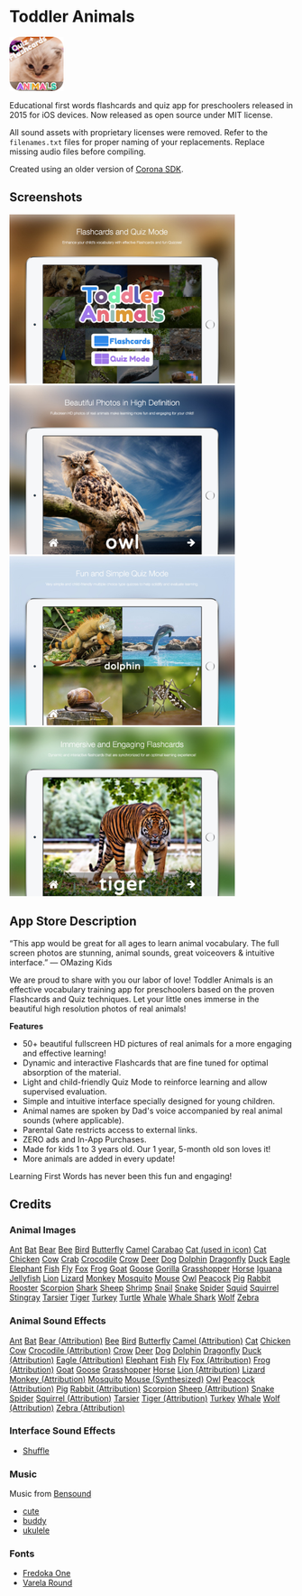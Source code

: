 # Toddler Animals

![Icon](Icon-xhdpi.png)

Educational first words flashcards and quiz app for preschoolers released in 2015 for iOS devices. Now released as open source under MIT license.

All sound assets with proprietary licenses were removed. Refer to the `filenames.txt` files for proper naming of your replacements. Replace missing audio files before compiling.

Created using an older version of [Corona SDK](https://coronalabs.com/).

## Screenshots

<img src="screenshots/1.jpg" alt="Menu Screen" width="400"> <img src="screenshots/2.jpg" alt="Flash Card Screen" width="400"> <img src="screenshots/4.jpg" alt="Quiz Screen" width="400"> <img src="screenshots/5.jpg" alt="Flash Card Screen" width="400">

## App Store Description

“This app would be great for all ages to learn animal vocabulary. The full screen photos are stunning, animal sounds, great voiceovers & intuitive interface.” — OMazing Kids

We are proud to share with you our labor of love! Toddler Animals is an effective vocabulary training app for preschoolers based on the proven Flashcards and Quiz techniques. Let your little ones immerse in the beautiful high resolution photos of real animals!

**Features**

* 50+ beautiful fullscreen HD pictures of real animals for a more engaging and effective learning!
* Dynamic and interactive Flashcards that are fine tuned for optimal absorption of the material.
* Light and child-friendly Quiz Mode to reinforce learning and allow supervised evaluation.
* Simple and intuitive interface specially designed for young children.
* Animal names are spoken by Dad's voice accompanied by real animal sounds (where applicable).
* Parental Gate restricts access to external links.
* ZERO ads and In-App Purchases.
* Made for kids 1 to 3 years old. Our 1 year, 5-month old son loves it!
* More animals are added in every update!

Learning First Words has never been this fun and engaging!

## Credits

### Animal Images
[Ant](https://pixabay.com/en/ant-insect-animal-macro-antenna-453348/) [Bat](https://pixabay.com/en/bat-hanging-wildlife-868410/) [Bear](https://pixabay.com/en/bear-animals-zoo-captivity-cute-838688/) [Bee](https://pixabay.com/en/hymenoptera-bee-apis-mellifera-795317/) [Bird](https://pixabay.com/en/sparrow-animal-portrait-bird-close-804879/) [Butterfly](https://pixabay.com/en/gran-canaria-spain-island-butterfly-171555/) [Camel](https://pixabay.com/en/camel-animal-salalah-oman-arabian-468096/) [Carabao](https://www.flickr.com/photos/squeezyboy/6997167914 (https://creativecommons.org/licenses/by/2.0/)) [Cat (used in icon)](https://pixabay.com/en/animal-children-cat-persians-babies-803123/) [Cat](https://pixabay.com/en/cat-tokyo-japan-japanese-asia-725793/) [Chicken](https://pixabay.com/en/chicken-chickens-farm-garden-hen-88507/) [Cow](https://stocksnap.io/photo/1E37525854) [Crab](https://pixabay.com/en/crab-red-klippenkrabbe-63084/) [Crocodile](https://pixabay.com/en/crocodile-tooth-reptile-dangerous-580609/) [Crow](https://pixabay.com/en/crow-raven-raven-bird-black-bill-767415/) [Deer](https://pixabay.com/en/hirsch-forest-wild-fallow-deer-555463/) [Dog](https://pixabay.com/en/dog-young-dog-puppy-280332/) [Dolphin](https://pixabay.com/en/dolphin-aquarium-jumping-fish-906176/) [Dragonfly](https://pixabay.com/en/dragonfly-macro-insect-water-lake-122787/) [Duck](https://stocksnap.io/photo/3B72A4012A) [Eagle](https://pixabay.com/en/bald-eagle-white-tailed-eagle-adler-801614/=) [Elephant](https://pixabay.com/en/elephant-zoo-baby-animal-wildlife-714231/) [Fish](https://pixabay.com/en/fish-goldfish-underwater-water-sea-881161/) [Fly](https://pixabay.com/en/common-fly-macro-insect-nature-447307/) [Fox](https://pixabay.com/en/fox-nature-animals-roux-fauna-715588/) [Frog](https://stocksnap.io/photo/3Z2C1KLQN8) [Goat](https://pixabay.com/en/goat-animal-horns-goats-zoo-wild-208440/) [Goose](https://pixabay.com/en/greater-snow-goose-goose-snow-goose-284211/) [Gorilla](https://pixabay.com/en/gorilla-monkey-animal-silverback-841596/) [Grasshopper](https://pixabay.com/en/grasshopper-insect-close-macro-825355/) [Horse](https://pixabay.com/en/horses-iceland-landmannalaugar-584519/) [Iguana](https://pixabay.com/en/iguana-close-lizard-dragon-reptile-854332/) [Jellyfish](https://pixabay.com/en/animal-blue-creature-danger-dark-21438/) [Lion](https://pixabay.com/en/lion-pride-predator-mane-cat-805084/) [Lizard](https://pixabay.com/en/gecko-lizard-reptile-nature-441790/) [Monkey](https://pixabay.com/en/monkey-animal-wildlife-wild-zoo-690390/) [Mosquito](https://pixabay.com/en/tiger-mosquito-mosquito-49141/) [Mouse](https://pixabay.com/en/mouse-mastomys-mastomy-cute-rodent-736676/) [Owl](https://pixabay.com/en/owl-nature-sky-clouds-outlook-591302/) [Peacock](https://stocksnap.io/photo/0KD5KQ2Y5W) [Pig](https://pixabay.com/en/pigs-domestic-animals-fauna-pork-387204/) [Rabbit](https://pixabay.com/en/arctic-hare-mountain-hare-polar-828994/) [Rooster](https://pixabay.com/en/rooster-red-chicken-farm-552247/) [Scorpion](https://pixabay.com/en/scorpion-insects-africa-nature-413185/) [Shark](https://pixabay.com/en/shark-animal-hazard-teeth-fish-674867/) [Sheep](https://pixabay.com/en/sheep-winking-animal-wink-cute-805721/) [Shrimp](https://pixabay.com/en/shrimp-moss-ball-aquarium-animal-864530/) [Snail](https://pixabay.com/en/nature-snail-wood-wood-pile-750344/) [Snake](https://pixabay.com/en/king-snake-snake-banded-red-black-502263/) [Spider](https://pixabay.com/en/spider-wildlife-bug-insect-498705/) [Squid](https://pixabay.com/en/squid-fish-sea-creatures-800340/) [Squirrel](https://pixabay.com/en/squirrel-wildlife-nature-animal-498139/) [Stingray](https://pixabay.com/en/blue-spotted-stingrays-rays-diving-380035/) [Tarsier](https://commons.wikimedia.org/wiki/File:Tarsier_Sanctuary,_Corella,_Bohol_(2052878890).jpg) [Tiger](https://pixabay.com/en/sumatran-tiger-tiger-big-cat-518771/) [Turkey](https://pixabay.com/en/turkey-fowl-poultry-farm-grey-180593/) [Turtle](https://pixabay.com/en/underwater-sea-turtle-diving-663407/) [Whale](https://pixabay.com/en/humpback-whale-jumping-breaching-591126/) [Whale Shark](https://pixabay.com/en/whale-shark-shark-aquarium-water-281498/) [Wolf](https://pixabay.com/en/wolf-predator-hunter-canis-lupus-635063/) [Zebra](https://pixabay.com/en/zebra-africa-wildlife-botswana-722151/)

### Animal Sound Effects

 [Ant](http://freesound.org/people/130221/sounds/140327/) [Bat](http://freesound.org/people/pillonoise/sounds/320721/) [Bear (Attribution)](http://soundbible.com/1142-Bear.html) [Bee](http://freesound.org/people/Department64/sounds/103047/) [Bird](http://freesound.org/people/alegemaate/sounds/233255/) [Butterfly](http://freesound.org/people/Yuval/sounds/198818/) [Camel (Attribution)](http://freesound.org/people/Erdie/sounds/57181/) [Cat](http://freesound.org/people/tuberatanka/sounds/110011/) [Chicken](http://freesound.org/people/Rudmer_Rotteveel/sounds/316920/) [Cow](http://freesound.org/people/felix.blume/sounds/163727/) [Crocodile (Attribution)](http://soundbible.com/560-Alligator-Crocodile-Growl.html) [Crow](http://freesound.org/people/UncleSigmund/sounds/138344/) [Deer](http://soundbible.com/2073-Red-Stag-Roar.html) [Dog](http://freesound.org/people/smokum/sounds/89211/) [Dolphin](http://soundbible.com/863-Dolphins.html (https://creativecommons.org/licenses/sampling+/1.0/)) [Dragonfly](http://freesound.org/people/jaegrover/sounds/240549/) [Duck (Attribution)](http://freesound.org/people/dobroide/sounds/185134/) [Eagle (Attribution)](http://freesound.org/people/Benmaessound/sounds/201059/) [Elephant](http://freesound.org/people/vataaa/sounds/148873/) [Fish](http://freesound.org/people/music.boy/sounds/189499/) [Fly](http://freesound.org/people/beskhu/sounds/276376/) [Fox (Attribution)](http://freesound.org/people/gezortenplotz/sounds/34980/) [Frog (Attribution)](http://soundbible.com/1336-Frog-Croaking.html) [Goat](http://freesound.org/people/beskhu/sounds/273911/) [Goose](http://freesound.org/people/helupema/sounds/137764/) [Grasshopper](http://freesound.org/people/lauris3722/sounds/161720/) [Horse](http://freesound.org/people/foxen10/sounds/149024/) [Lion (Attribution)](http://soundbible.com/1483-Lion-Growling.html) [Lizard](https://en.wikipedia.org/wiki/File:Mating_call_of_a_male_Tokay_gecko_(Gekko_gecko).ogg) [Monkey (Attribution)](http://freesound.org/people/Calcuttan/sounds/187587/) [Mosquito](http://freesound.org/people/Zywx/sounds/188708/) [Mouse (Synthesized)](http://freesound.org/people/AntumDeluge/sounds/188043/) [Owl](http://freesound.org/people/nigelcoop/sounds/72718/) [Peacock (Attribution)](http://soundbible.com/1301-Peacock-Call.html) [Pig](http://freesound.org/people/JarredGibb/sounds/233183/) [Rabbit (Attribution)](https://www.youtube.com/watch?v=95f1Su-Cafc) [Scorpion](http://freesound.org/people/jhumbucker/sounds/250540/) [Sheep (Attribution)](http://freesound.org/people/Erdie/sounds/34538/) [Snake](http://freesound.org/people/7h3_lark/sounds/268580/) [Spider](http://freesound.org/people/jhumbucker/sounds/250540/) [Squirrel (Attribution)](http://soundbible.com/1283-Angry-Squirrel.html) [Tarsier](http://www.tarsier.org/media_audio.html) [Tiger (Attribution)](http://freesound.org/people/videog/sounds/149190/) [Turkey](http://freesound.org/people/AlBundyX/sounds/147535/) [Whale](http://freesound.org/people/KEVOY/sounds/82325/) [Wolf (Attribution)](http://freesound.org/people/y89312/sounds/139901/) [Zebra (Attribution)](https://www.youtube.com/watch?v=rzueL0D-vMs)

### Interface Sound Effects

* [Shuffle](http://freesound.org/people/Tomoyo%20Ichijouji/sounds/172304/)

### Music

Music from [Bensound](http://www.bensound.com/)

* [cute](http://www.bensound.com/royalty-free-music/track/cute)
* [buddy](http://www.bensound.com/royalty-free-music/track/buddy)
* [ukulele](http://www.bensound.com/royalty-free-music/track/ukulele)

### Fonts

* [Fredoka One](https://www.google.com/fonts/specimen/Fredoka+One)
* [Varela Round](https://www.google.com/fonts/specimen/Varela+Round)
